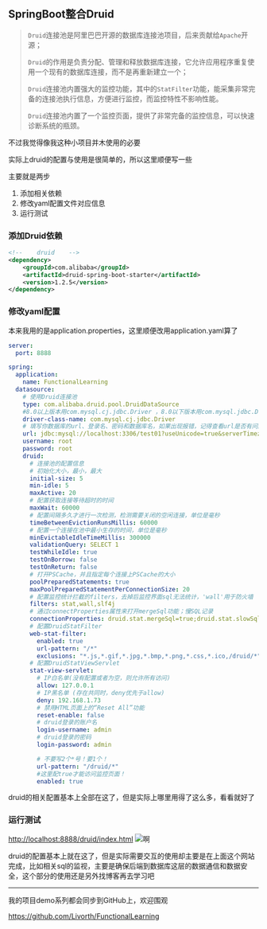 ## SpringBoot整合Druid

> `Druid`连接池是阿里巴巴开源的数据库连接池项目，后来贡献给`Apache`开源；
>
> `Druid`的作用是负责分配、管理和释放数据库连接，它允许应用程序重复使用一个现有的数据库连接，而不是再重新建立一个；
>
> `Druid`连接池内置强大的监控功能，其中的`StatFilter`功能，能采集非常完备的连接池执行信息，方便进行监控，而监控特性不影响性能。
>
> `Druid`连接池内置了一个监控页面，提供了非常完备的监控信息，可以快速诊断系统的瓶颈。

不过我觉得像我这种小项目并木使用的必要

实际上druid的配置与使用是很简单的，所以这里顺便写一些

主要就是两步

1. 添加相关依赖
2. 修改yaml配置文件对应信息
3. 运行测试

### 添加Druid依赖

```xml
<!--    druid    -->
<dependency>
    <groupId>com.alibaba</groupId>
    <artifactId>druid-spring-boot-starter</artifactId>
    <version>1.2.5</version>
</dependency>
```

### 修改yaml配置

本来我用的是application.properties，这里顺便改用application.yaml算了

```yaml
server:
  port: 8888

spring:
  application:
    name: FunctionalLearning
  datasource:
    # 使用Druid连接池
    type: com.alibaba.druid.pool.DruidDataSource
    #8.0以上版本用com.mysql.cj.jdbc.Driver ，8.0以下版本用com.mysql.jdbc.Driver
    driver-class-name: com.mysql.cj.jdbc.Driver
    # 填写你数据库的url、登录名、密码和数据库名，如果出现报错，记得查看url是否有问题
    url: jdbc:mysql://localhost:3306/test01?useUnicode=true&serverTimezone=Asia/Shanghai&characterEncoding=utf8&autoReconnect=true&useSSL=false&allowMultiQueries=true
    username: root
    password: root
    druid:
      # 连接池的配置信息
      # 初始化大小，最小，最大
      initial-size: 5
      min-idle: 5
      maxActive: 20
      # 配置获取连接等待超时的时间
      maxWait: 60000
      # 配置间隔多久才进行一次检测，检测需要关闭的空闲连接，单位是毫秒
      timeBetweenEvictionRunsMillis: 60000
      # 配置一个连接在池中最小生存的时间，单位是毫秒
      minEvictableIdleTimeMillis: 300000
      validationQuery: SELECT 1
      testWhileIdle: true
      testOnBorrow: false
      testOnReturn: false
      # 打开PSCache，并且指定每个连接上PSCache的大小
      poolPreparedStatements: true
      maxPoolPreparedStatementPerConnectionSize: 20
      # 配置监控统计拦截的filters，去掉后监控界面sql无法统计，'wall'用于防火墙
      filters: stat,wall,slf4j
      # 通过connectProperties属性来打开mergeSql功能；慢SQL记录
      connectionProperties: druid.stat.mergeSql=true;druid.stat.slowSqlMillis=5000
      # 配置DruidStatFilter
      web-stat-filter:
        enabled: true
        url-pattern: "/*"
        exclusions: "*.js,*.gif,*.jpg,*.bmp,*.png,*.css,*.ico,/druid/*"
      # 配置DruidStatViewServlet
      stat-view-servlet:
        # IP白名单(没有配置或者为空，则允许所有访问)
        allow: 127.0.0.1
        # IP黑名单 (存在共同时，deny优先于allow)
        deny: 192.168.1.73
        # 禁用HTML页面上的“Reset All”功能
        reset-enable: false
        # druid登录的账户名
        login-username: admin
        # druid登录的密码
        login-password: admin

        # 不要写2个*号！要1个！
        url-pattern: "/druid/*"
        #这里配true才能访问监控页面！
        enabled: true
```

druid的相关配置基本上全部在这了，但是实际上哪里用得了这么多，看看就好了

### 运行测试

[http://localhost:8888/druid/index.html](http://localhost:8888/druid/index.html)
![啊](https://img-blog.csdnimg.cn/dfc5004670854e049f9813e3dfc4b283.png?x-oss-process=image/watermark,type_ZHJvaWRzYW5zZmFsbGJhY2s,shadow_50,text_Q1NETiBAQWxpdm9ydGg=,size_20,color_FFFFFF,t_70,g_se,x_16)

druid的配置基本上就在这了，但是实际需要交互的使用却主要是在上面这个网站完成，比如相关sql的监视，主要是确保后端到数据库这层的数据通信和数据安全，这个部分的使用还是另外找博客再去学习吧

---

我的项目demo系列都会同步到GitHub上，欢迎围观

https://github.com/Livorth/FunctionalLearning